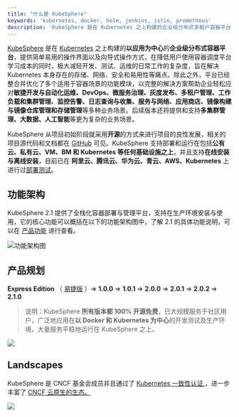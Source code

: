 ```yaml
---
title: "什么是 KubeSphere"
keywords: 'kubernetes, docker, helm, jenkins, istio, prometheus'
description: 'KubeSphere 是在 Kubernetes 之上构建的企业级分布式多租户容器平台'
---
```


[KubeSphere](/zh-CN/) 是在 [Kubernetes](https://kubernetes.io) 之上构建的**以应用为中心**的**企业级分布式容器平台**，提供简单易用的操作界面以及向导式操作方式，在降低用户使用容器调度平台学习成本的同时，极大减轻开发、测试、运维的日常工作的复杂度，旨在解决 Kubernetes 本身存在的存储、网络、安全和易用性等痛点。除此之外，平台已经整合并优化了多个适用于容器场景的功能模块，以完整的解决方案帮助企业轻松应对**敏捷开发与自动化运维、DevOps、微服务治理、灰度发布、多租户管理、工作负载和集群管理、监控告警、日志查询与收集、服务与网络、应用商店、镜像构建与镜像仓库管理和存储管理**等多种业务场景。后续版本还将提供和支持**多集群管理、大数据、人工智能**等更为复杂的业务场景。

KubeSphere 从项目初始阶段就采用**开源**的方式来进行项目的良性发展，相关的项目源代码和文档都在 [GitHub](https://github.com/kubesphere) 可见。KubeSphere 支持部署和运行在包括**公有云、私有云、VM、BM 和 Kubernetes 等任何基础设施之上**，并且支持**在线安装与离线安装**，目前已在 **阿里云、腾讯云、华为云、青云、AWS、Kubernetes** 上进行过[部署测试](https://github.com/kubesphere/ks-installer/issues/23)。

## 功能架构

KubeSphere 2.1 提供了全栈化容器部署与管理平台，支持在生产环境安装与使用，它的核心功能可以概括在以下的功能架构图中，了解 2.1 的具体功能说明，可以在 [产品功能](../features) 进行查看。

![功能架构图](/2.0.0-architecture.svg)

## 产品规划

**Express Edition** （ [易捷版](https://kubesphere.qingcloud.com/#category) ）=> **1.0.0** => **1.0.1** => **2.0.0** => **2.0.1** => **2.0.2** => **2.1.0**

> 说明：KubeSphere **所有版本都 100% 开源免费**，已大规模服务于社区用户，广泛地应用在**以 Docker 和 Kubernetes 为中心**的开发测试及生产环境，大量服务平稳地运行在 KubeSphere 之上。

![](https://pek3b.qingstor.com/kubesphere-docs/png/20190910144241.png)

## Landscapes

KubeSphere 是 CNCF 基金会成员并且通过了 <a href="https://www.cncf.io/certification/software-conformance/#logos">Kubernetes 一致性认证
</a>，进一步丰富了 <a href="https://landscape.cncf.io/landscape=observability-and-analysis&license=apache-license-2-0">CNCF 云原生的生态。
</a>

![](https://pek3b.qingstor.com/kubesphere-docs/png/20191011233719.png)
